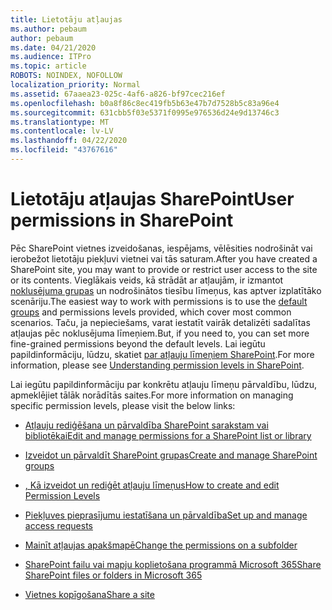 ```yaml
---
title: Lietotāju atļaujas
ms.author: pebaum
author: pebaum
ms.date: 04/21/2020
ms.audience: ITPro
ms.topic: article
ROBOTS: NOINDEX, NOFOLLOW
localization_priority: Normal
ms.assetid: 67aaea23-025c-4af6-a826-bf97cec216ef
ms.openlocfilehash: b0a8f86c8ec419fb5b63e47b7d7528b5c83a96e4
ms.sourcegitcommit: 631cbb5f03e5371f0995e976536d24e9d13746c3
ms.translationtype: MT
ms.contentlocale: lv-LV
ms.lasthandoff: 04/22/2020
ms.locfileid: "43767616"
---
```

# <a name="user-permissions-in-sharepoint"></a><span data-ttu-id="21658-102">Lietotāju atļaujas SharePoint</span><span class="sxs-lookup"><span data-stu-id="21658-102">User permissions in SharePoint</span></span>

<span data-ttu-id="21658-103">Pēc SharePoint vietnes izveidošanas, iespējams, vēlēsities nodrošināt vai ierobežot lietotāju piekļuvi vietnei vai tās saturam.</span><span class="sxs-lookup"><span data-stu-id="21658-103">After you have created a SharePoint site, you may want to provide or restrict user access to the site or its contents.</span></span> <span data-ttu-id="21658-104">Vieglākais veids, kā strādāt ar atļaujām, ir izmantot [noklusējuma grupas](https://docs.microsoft.com/sharepoint/default-sharepoint-groups) un nodrošinātos tiesību līmeņus, kas aptver izplatītāko scenāriju.</span><span class="sxs-lookup"><span data-stu-id="21658-104">The easiest way to work with permissions is to use the [default groups](https://docs.microsoft.com/sharepoint/default-sharepoint-groups) and permissions levels provided, which cover most common scenarios.</span></span> <span data-ttu-id="21658-105">Taču, ja nepieciešams, varat iestatīt vairāk detalizēti sadalītas atļaujas pēc noklusējuma līmeņiem.</span><span class="sxs-lookup"><span data-stu-id="21658-105">But, if you need to, you can set more fine-grained permissions beyond the default levels.</span></span> <span data-ttu-id="21658-106">Lai iegūtu papildinformāciju, lūdzu, skatiet [par atļauju līmeņiem SharePoint](https://docs.microsoft.com/sharepoint/understanding-permission-levels).</span><span class="sxs-lookup"><span data-stu-id="21658-106">For more information, please see [Understanding permission levels in SharePoint](https://docs.microsoft.com/sharepoint/understanding-permission-levels).</span></span>

<span data-ttu-id="21658-107">Lai iegūtu papildinformāciju par konkrētu atļauju līmeņu pārvaldību, lūdzu, apmeklējiet tālāk norādītās saites.</span><span class="sxs-lookup"><span data-stu-id="21658-107">For more information on managing specific permission levels, please visit the below links:</span></span>

- [<span data-ttu-id="21658-108">Atļauju rediģēšana un pārvaldība SharePoint sarakstam vai bibliotēkai</span><span class="sxs-lookup"><span data-stu-id="21658-108">Edit and manage permissions for a SharePoint list or library</span></span>](https://support.office.com/article/customize-permissions-for-a-sharepoint-list-or-library-02d770f3-59eb-4910-a608-5f84cc297782)

- [<span data-ttu-id="21658-109">Izveidot un pārvaldīt SharePoint grupas</span><span class="sxs-lookup"><span data-stu-id="21658-109">Create and manage SharePoint groups</span></span>](https://docs.microsoft.com/sharepoint/customize-sharepoint-site-permissions)

- [<span data-ttu-id="21658-110">, Kā izveidot un rediģēt atļauju līmeņus</span><span class="sxs-lookup"><span data-stu-id="21658-110">How to create and edit Permission Levels</span></span>](https://docs.microsoft.com/sharepoint/how-to-create-and-edit-permission-levels)

- [<span data-ttu-id="21658-111">Piekļuves pieprasījumu iestatīšana un pārvaldība</span><span class="sxs-lookup"><span data-stu-id="21658-111">Set up and manage access requests</span></span>](https://support.office.com/article/set-up-and-manage-access-requests-94b26e0b-2822-49d4-929a-8455698654b3)

- [<span data-ttu-id="21658-112">Mainīt atļaujas apakšmapē</span><span class="sxs-lookup"><span data-stu-id="21658-112">Change the permissions on a subfolder</span></span>](https://support.office.com/article/change-the-permissions-on-a-subfolder-5427bd7c-f20a-4f75-8cf2-5359dd45a1a6)

- [<span data-ttu-id="21658-113">SharePoint failu vai mapju koplietošana programmā Microsoft 365</span><span class="sxs-lookup"><span data-stu-id="21658-113">Share SharePoint files or folders in Microsoft 365</span></span>](https://support.office.com/article/share-sharepoint-files-or-folders-1fe37332-0f9a-4719-970e-d2578da4941c)

- [<span data-ttu-id="21658-114">Vietnes kopīgošana</span><span class="sxs-lookup"><span data-stu-id="21658-114">Share a site</span></span>](https://support.office.com/article/share-a-site-958771a8-d041-4eb8-b51c-afea2eae3658)
